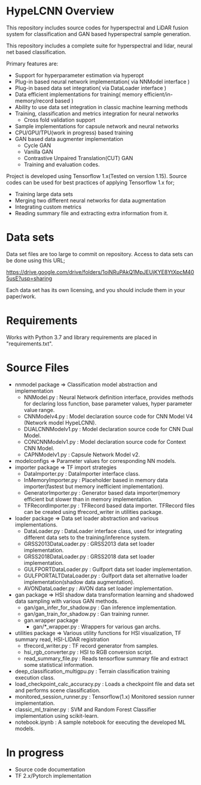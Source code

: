 # HypeLCNN Overview

This repository includes source codes for hyperspectral and LiDAR fusion system for classification and GAN based
hyperspectral sample generation.

This repository includes a complete suite for hyperspectral and lidar, neural net based classification.

Primary features are:

- Support for hyperparameter estimation via hyperopt
- Plug-in based neural network implementation( via NNModel interface )
- Plug-in based data set integration( via DataLoader interface )
- Data efficient implementations for training( memory efficient/in-memory/record based )
- Ability to use data set integration in classic machine learning methods
- Training, classification and metrics integration for neural networks
    - Cross fold validation support
- Sample implementations for capsule network and neural networks
- CPU/GPU/TPU(work in progress) based training
- GAN based data augmenter implementation
    - Cycle GAN
    - Vanilla GAN
    - Contrastive Unpaired Translation(CUT) GAN
    - Training and evaluation codes.

Project is developed using Tensorflow 1.x(Tested on version 1.15). Source codes can be used for best practices of
applying Tensorflow 1.x for;

- Training large data sets
- Merging two different neural networks for data augmentation
- Integrating custom metrics
- Reading summary file and extracting extra information from it.

# Data sets

Data set files are too large to commit on repository. Access to data sets can be done using this URL;

https://drive.google.com/drive/folders/1oiNRuPAkQ1MpJEUjKYE8YtXpcM405usE?usp=sharing

Each data set has its own licensing, and you should include them in your paper/work.

# Requirements

Works with Python 3.7 and library requirements are placed in "requirements.txt".

# Source Files

- nnmodel package => Classification model abstraction and implementation
    - NNModel.py : Neural Network definition interface, provides methods for declaring loss function, base parameter
      values, hyper parameter value range.
    - CNNModelv4.py : Model declaration source code for CNN Model V4 (Network model HypeLCNN).
    - DUALCNNModelv1.py : Model declaration source code for CNN Dual Model.
    - CONCNNModelv1.py : Model declaration source code for Context CNN Model.
    - CAPNModelv1.py : Capsule Network Model v2.
- modelconfigs => Parameter values for corresponding NN models.
- importer package => TF import strategies
    - DataImporter.py : DataImporter interface class.
    - InMemoryImporter.py : Placeholder based in memory data importer(fastest but memory inefficient
      implementation).
    - GeneratorImporter.py : Generator based data importer(memory efficient but slower than in memory
      implementation.
    - TFRecordImporter.py : TFRecord based data importer. TFRecord files can be created using
      tfrecord_writer in utilities package.
- loader package => Data set loader abstraction and various implementations.
    - DataLoader.py : DataLoader interface class, used for integrating different data sets to the training/inference
      system.
    - GRSS2013DataLoader.py : GRSS2013 data set loader implementation.
    - GRSS2018DataLoader.py : GRSS2018 data set loader implementation.
    - GULFPORTDataLoader.py : Gulfport data set loader implementation.
    - GULFPORTALTDataLoader.py : Gulfport data set alternative loader implementation(shadow data augmentation).
    - AVONDataLoader.py : AVON data set loader implementation.
- gan package => HSI shadow data transformation learning and shadowed data sampling with various GAN methods.
    - gan/gan_infer_for_shadow.py : Gan inference implementation.
    - gan/gan_train_for_shadow.py : Gan training runner.
    - gan.wrapper package
        - gan/*_wrapper.py : Wrappers for various gan archs.
- utilities package => Various utility functions for HSI visualization, TF summary read, HSI-LIDAR registration 
    - tfrecord_writer.py : TF record generator from samples.
    - hsi_rgb_converter.py : HSI to RGB conversion script.
    - read_summary_file.py : Reads tensorflow summary file and extract some statistical information.
- deep_classification_multigpu.py : Terrain classification training execution class.
- load_checkpoint_calc_accuracy.py : Loads a checkpoint file and data set and performs scene classification.
- monitored_session_runner.py : Tensorflow(1.x) Monitored session runner implementation.
- classic_ml_trainer.py : SVM and Random Forest Classifier implementation using scikit-learn.
- notebook.ipynb : A sample notebook for executing the developed ML models.

# In progress

- Source code documentation
- TF 2.x/Pytorch implementation